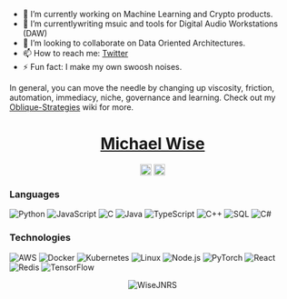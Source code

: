 
- 🔭 I’m currently working on Machine Learning and Crypto products.
- 🌱 I’m currentlywriting msuic and tools for Digital Audio Workstations (DAW)
- 👯 I’m looking to collaborate on Data Oriented Architectures.
- 📫 How to reach me: [Twitter](https://twitter.com/michael_wise)
- ⚡ Fun fact: I make my own swoosh noises.

In general, you can move the needle by changing up viscosity, friction, automation, immediacy, niche, governance and learning.  Check out my [Oblique-Strategies](https://github.com/wisejnrs/pushmanifesto/wiki/Oblique-Strategies) wiki for more.

<p align="center"> <h1 align="center"> <a href="https://linktr.ee/mlwise">Michael Wise</a> </h1> </p>
<p align="center">
<a href="https://github.com/wisejnrs" target="_blank"><img align="center" src="https://cdn.jsdelivr.net/npm/simple-icons@3.0.1/icons/github.svg" alt="WiseJNRS" height="20" width="20" /></a>
<a href="https://twitter.com/michael_wise" target="_blank"><img align="center" src="https://cdn.jsdelivr.net/npm/simple-icons@3.0.1/icons/twitter.svg" alt="Michael Wise" height="20" width="20" /></a>
</p>

### Languages

![Python](https://img.shields.io/badge/-Python-000?&logo=Python)
![JavaScript](https://img.shields.io/badge/-JavaScript-000?&logo=JavaScript)
![C](https://img.shields.io/badge/-C-000?&logo=C)
![Java](https://img.shields.io/badge/-Java-000?&logo=Java&logoColor=007396)
![TypeScript](https://img.shields.io/badge/-TypeScript-000?&logo=TypeScript)
![C++](https://img.shields.io/badge/-C++-000?&logo=c%2b%2b&logoColor=00599C)
![SQL](https://img.shields.io/badge/-SQL-000?&logo=MySQL)
![C#](https://img.shields.io/badge/-C%23-000?&logo=C#)

### Technologies

![AWS](https://img.shields.io/badge/-AWS-000?&logo=Amazon-AWS&logoColor=F90)
![Docker](https://img.shields.io/badge/-Docker-000?&logo=Docker)
![Kubernetes](https://img.shields.io/badge/-Kubernetes-000?&logo=Kubernetes)
![Linux](https://img.shields.io/badge/-Linux-000?&logo=Linux)
![Node.js](https://img.shields.io/badge/-Node.js-000?&logo=node.js)
![PyTorch](https://img.shields.io/badge/-PyTorch-000?&logo=PyTorch)
![React](https://img.shields.io/badge/-React-000?&logo=React)
![Redis](https://img.shields.io/badge/-Redis-000?&logo=Redis)
![TensorFlow](https://img.shields.io/badge/-TensorFlow-000?&logo=TensorFlow)

<p align="center">
	<img src=https://github-readme-stats.vercel.app/api?username=WiseJNRS&show_icons=true alt=WiseJNRS />
</p>
